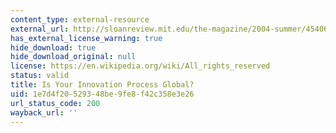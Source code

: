 ```yaml
---
content_type: external-resource
external_url: http://sloanreview.mit.edu/the-magazine/2004-summer/45406/is-your-innovation-process-global/
has_external_license_warning: true
hide_download: true
hide_download_original: null
license: https://en.wikipedia.org/wiki/All_rights_reserved
status: valid
title: Is Your Innovation Process Global?
uid: 1e7d4f20-5293-48be-9fe8-f42c358e3e26
url_status_code: 200
wayback_url: ''
---
```


